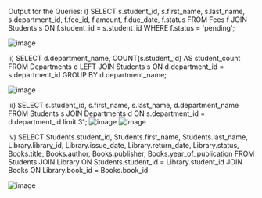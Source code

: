 Output for the Queries:
i)
SELECT 
    s.student_id, 
    s.first_name, 
    s.last_name, 
    s.department_id, 
    f.fee_id, 
    f.amount, 
    f.due_date, 
    f.status
FROM 
    Fees f
JOIN 
    Students s ON f.student_id = s.student_id
WHERE 
    f.status = 'pending';

   ![image](https://github.com/user-attachments/assets/a7d5a0a1-5391-4a73-a18f-ed865863ce8b)


ii)
SELECT d.department_name, COUNT(s.student_id) AS student_count
FROM Departments d
LEFT JOIN Students s ON d.department_id = s.department_id
GROUP BY d.department_name;

![image](https://github.com/user-attachments/assets/854f77bb-399a-43dc-b697-b4592fd1ac41)

iii)
SELECT 
    s.student_id, 
    s.first_name, 
    s.last_name, 
    d.department_name
FROM 
    Students s
JOIN 
    Departments d ON s.department_id = d.department_id limit 31;
![image](https://github.com/user-attachments/assets/02c8923c-1f71-4c4c-b4b5-290258e319ea)
![image](https://github.com/user-attachments/assets/803ad249-4d32-46e0-a067-ec58f20bf9fc)

iv)
SELECT 
    Students.student_id,
    Students.first_name,
    Students.last_name,
    Library.library_id,
    Library.issue_date,
    Library.return_date,
    Library.status,
    Books.title,
    Books.author,
    Books.publisher,
    Books.year_of_publication
FROM 
    Students
JOIN 
    Library ON Students.student_id = Library.student_id
JOIN 
    Books ON Library.book_id = Books.book_id

![image](https://github.com/user-attachments/assets/2fc76325-bd73-45c1-979f-03374760bd89)





